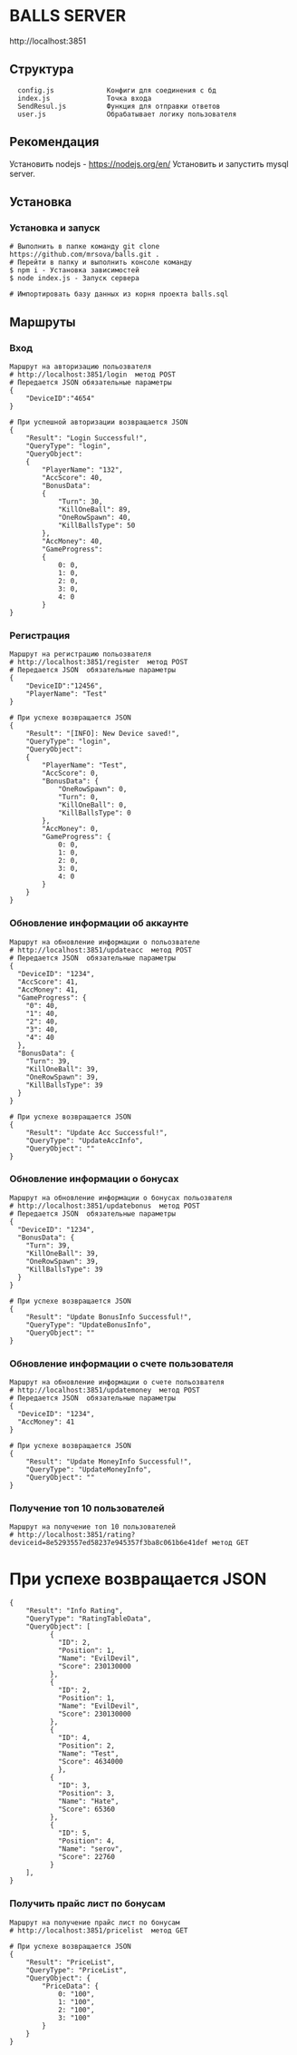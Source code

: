 BALLS SERVER
=====================

http://localhost:3851

Структура
-------------------

      config.js             Конфиги для соединения с бд
      index.js              Точка входа
      SendResul.js          Функция для отправки ответов
      user.js               Обрабатывает логику пользователя
      
Рекомендация
------------
Установить nodejs - https://nodejs.org/en/
Установить и запустить mysql server.

Установка
------------

### Установка и запуск

~~~
# Выполнить в папке команду git clone https://github.com/mrsova/balls.git .
# Перейти в папку и выполнить консоле команду
$ npm i - Установка зависимостей
$ node index.js - Запуск сервера
~~~

~~~
# Импортировать базу данных из корня проекта balls.sql
~~~
Маршруты
------------

### Вход

~~~
Маршрут на авторизацию польозвателя
# http://localhost:3851/login  метод POST
# Передается JSON обязательные параметры
{
    "DeviceID":"4654"
}
~~~
~~~
# При успешной авторизации возвращается JSON
{
    "Result": "Login Successful!",
    "QueryType": "login",
    "QueryObject": 
    {
        "PlayerName": "132",
        "AccScore": 40,
        "BonusData": 
        {
            "Turn": 30,
            "KillOneBall": 89,
            "OneRowSpawn": 40,
            "KillBallsType": 50
        },
        "AccMoney": 40,
        "GameProgress": 
        {
            0: 0,
            1: 0,
            2: 0,
            3: 0,
            4: 0
        }
}
~~~
### Регистрация
~~~
Маршрут на регистрацию польозвателя
# http://localhost:3851/register  метод POST
# Передается JSON  обязательные параметры
{
    "DeviceID":"12456",
    "PlayerName": "Test"
}
~~~
~~~
# При успехе возвращается JSON
{
    "Result": "[INFO]: New Device saved!",
    "QueryType": "login",
    "QueryObject": 
    {
        "PlayerName": "Test",
        "AccScore": 0,
        "BonusData": {
            "OneRowSpawn": 0,
            "Turn": 0,
            "KillOneBall": 0,
            "KillBallsType": 0
        },
        "AccMoney": 0,
        "GameProgress": {
            0: 0,
            1: 0,
            2: 0,
            3: 0,
            4: 0
        }
    }
}
~~~
### Обновление информации об аккаунте
~~~
Маршрут на обновление информации о польозвателе
# http://localhost:3851/updateacc  метод POST
# Передается JSON  обязательные параметры
{
  "DeviceID": "1234",
  "AccScore": 41,
  "AccMoney": 41,
  "GameProgress": {
    "0": 40,
    "1": 40,
    "2": 40,
    "3": 40,
    "4": 40
  },
  "BonusData": {
    "Turn": 39,
    "KillOneBall": 39,
    "OneRowSpawn": 39,
    "KillBallsType": 39
  }
}
~~~
~~~
# При успехе возвращается JSON
{
    "Result": "Update Acc Successful!",
    "QueryType": "UpdateAccInfo",
    "QueryObject": ""
}
~~~
### Обновление информации о бонусах
~~~
Маршрут на обновление информации о бонусах польозвателя
# http://localhost:3851/updatebonus  метод POST
# Передается JSON  обязательные параметры
{
  "DeviceID": "1234", 
  "BonusData": {
    "Turn": 39,
    "KillOneBall": 39,
    "OneRowSpawn": 39,
    "KillBallsType": 39
  }
}
~~~
~~~
# При успехе возвращается JSON
{
    "Result": "Update BonusInfo Successful!",
    "QueryType": "UpdateBonusInfo",
    "QueryObject": ""
}
~~~
### Обновление информации о счете пользователя
~~~
Маршрут на обновление информации о счете польозвателя
# http://localhost:3851/updatemoney  метод POST
# Передается JSON  обязательные параметры
{
  "DeviceID": "1234", 
  "AccMoney": 41
}
~~~
~~~
# При успехе возвращается JSON
{
    "Result": "Update MoneyInfo Successful!",
    "QueryType": "UpdateMoneyInfo",
    "QueryObject": ""
}
~~~

### Получение топ 10 пользователей
~~~
Маршрут на получение топ 10 пользователей
# http://localhost:3851/rating?deviceid=8e5293557ed58237e945357f3ba8c061b6e41def метод GET
~~~
# При успехе возвращается JSON
~~~
{
	"Result": "Info Rating",
	"QueryType": "RatingTableData",
	"QueryObject": [
		  {
			"ID": 2,
			"Position": 1,
			"Name": "EvilDevil",
			"Score": 230130000
		  },
		  {
			"ID": 2,
			"Position": 1,
			"Name": "EvilDevil",
			"Score": 230130000
		  },
		  {
			"ID": 4,
			"Position": 2,
			"Name": "Test",
			"Score": 4634000
			},
		  {
			"ID": 3,
			"Position": 3,
			"Name": "Hate",
			"Score": 65360
		  },
		  {
			"ID": 5,
			"Position": 4,
			"Name": "serov",
			"Score": 22760
		  }
	],	
}
~~~

### Получить прайс лист по бонусам
~~~
Маршрут на получение прайс лист по бонусам
# http://localhost:3851/pricelist  метод GET
~~~

~~~
# При успехе возвращается JSON
{
    "Result": "PriceList",
    "QueryType": "PriceList",
    "QueryObject": {
        "PriceData": {
            0: "100",
            1: "100",
            2: "100",
            3: "100"
        }
    }
}
~~~
